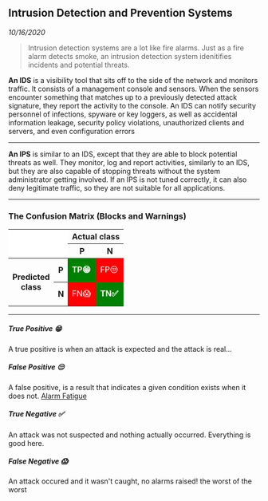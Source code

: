Intrusion Detection and Prevention Systems
-----------
_10/16/2020_

> Intrusion detection systems are a lot like fire alarms. Just as a fire alarm detects smoke, an intrusion detection system idenitifies incidents and potential threats.

**An IDS** is a visibility tool that sits off to the side of the network and monitors traffic. It consists of a management console and sensors. When the sensors encounter something that matches up to a previously detected attack signature, they report the activity to the console. An IDS can notify security personnel of infections, spyware or key loggers, as well as accidental information leakage, security policy violations, unauthorized clients and servers, and even configuration errors

---

**An IPS** is similar to an IDS, except that they are able to block potential threats as well. They monitor, log and report activities, similarly to an IDS, but they are also capable of stopping threats without the system administrator getting involved. If an IPS is not tuned correctly, it can also deny legitimate traffic, so they are not suitable for all applications.

---

### The Confusion Matrix (Blocks and Warnings)

<table>
<tbody><tr>
<th style="background:white; border:none;" colspan="2" rowspan="2">
</th>
<th colspan="2" style="background:none;">Actual class
</th></tr>
<tr>
<th>P
</th>
<th>N
</th></tr>
<tr>
<th rowspan="2" style="height:6em;background:none;"><div>Predicted<br>class</div>
</th>
<th>P
</th>
<td style="background:green; color:white"><b>TP😁</b>
</td>
<td style="background:red; color:white">FP😒
</td></tr>
<tr>
<th>N
</th>
<td style="background:red; color:white">FN😱
</td>
<td style="background:green; color:white"><b>TN✅</b>
</td></tr>
</tbody></table>

---

##### True Positive 😁
A true positive is when an attack is expected and the attack is real...

##### False Positive 😒
A false positive, is a result that indicates a given condition exists when it does not. [Alarm Fatigue](https://en.wikipedia.org/wiki/Alarm_fatigue)

##### True Negative ✅
An attack was not suspected and nothing actually occurred. Everything is good here.

##### False Negative 😱
An attack occured and it wasn't caught, no alarms raised! the worst of the worst




